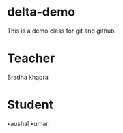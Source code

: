# delta-demo
This is a demo class for git and github.

# Teacher
Sradha khapra

# Student
kaushal kumar